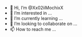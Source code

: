 - 👋 Hi, I’m @Xx02iiMochixX
- 👀 I’m interested in ...
- 🌱 I’m currently learning ...
- 💞️ I’m looking to collaborate on ...
- 📫 How to reach me ...

<!---
Xx02iiMochixX/Xx02iiMochixX is a ✨ special ✨ repository because its `README.md` (this file) appears on your GitHub profile.
You can click the Preview link to take a look at your changes.
--->
